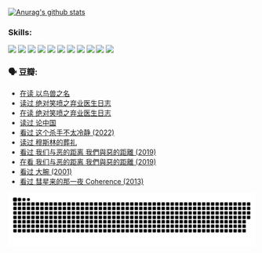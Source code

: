 
[![Anurag's github stats](https://github-readme-stats.vercel.app/api?username=w940853815)](https://github.com/anuraghazra/github-readme-stats)

### Skills:

<code><img height="32" src="https://cdn.jsdelivr.net/npm/simple-icons@v5/icons/python.svg"></code>
<code><img height="32" src="https://cdn.jsdelivr.net/npm/simple-icons@v5/icons/javascript.svg"></code>
<code><img height="32" src="https://cdn.jsdelivr.net/npm/simple-icons@v5/icons/django.svg"></code>
<code><img height="32" src="https://cdn.jsdelivr.net/npm/simple-icons@v5/icons/flask.svg"></code>
<code><img height="32" src="https://cdn.jsdelivr.net/npm/simple-icons@v5/icons/vuetify.svg"></code>
<code><img height="32" src="https://cdn.jsdelivr.net/npm/simple-icons@v5/icons/git.svg"></code>
<code><img height="32" src="https://cdn.jsdelivr.net/npm/simple-icons@v5/icons/docker.svg"></code>
<code><img height="32" src="https://cdn.jsdelivr.net/npm/simple-icons@v5/icons/postgresql.svg"></code>
<code><img height="32" src="https://cdn.jsdelivr.net/npm/simple-icons@v5/icons/elasticsearch.svg"></code>
<code><img height="32" src="https://cdn.jsdelivr.net/npm/simple-icons@v5/icons/macos.svg"></code>
<code><img height="32" src="https://cdn.jsdelivr.net/npm/simple-icons@v5/icons/linux.svg"></code>

### 🗣 豆瓣:

<!-- DOUBAN-ACTIVITIES:START -->
- [在读 以鸟兽之名](https://www.douban.com/people/136069238/status/3869094471/?_i=52934721)
- [读过 绝对笑喷之弃业医生日志](https://www.douban.com/people/136069238/status/3869093225/?_i=52934721)
- [在读 绝对笑喷之弃业医生日志](https://www.douban.com/people/136069238/status/3862106751/?_i=52934721)
- [读过 论中国](https://www.douban.com/people/136069238/status/3862105795/?_i=52934721)
- [看过 这个杀手不太冷静‎ (2022)](https://www.douban.com/people/136069238/status/3856458693/?_i=52934721)
- [读过 穆斯林的葬礼](https://www.douban.com/people/136069238/status/3855575583/?_i=52934721)
- [看过 我们与恶的距离 我們與惡的距離‎ (2019)](https://www.douban.com/people/136069238/status/3853890206/?_i=52934721)
- [在看 我们与恶的距离 我們與惡的距離‎ (2019)](https://www.douban.com/people/136069238/status/3852520581/?_i=52934721)
- [看过 大腕‎ (2001)](https://www.douban.com/people/136069238/status/3844460494/?_i=52934721)
- [看过 彗星来的那一夜 Coherence‎ (2013)](https://www.douban.com/people/136069238/status/3838175124/?_i=52934721)
<!-- DOUBAN-ACTIVITIES:END -->


![Snake animation](https://raw.githubusercontent.com/w940853815/w940853815/output/github-contribution-grid-snake.svg)

<!--
**w940853815/w940853815** is a ✨ _special_ ✨ repository because its `README.md` (this file) appears on your GitHub profile.

Here are some ideas to get you started:

- 🔭 I’m currently working on ...
- 🌱 I’m currently learning ...
- 👯 I’m looking to collaborate on ...
- 🤔 I’m looking for help with ...
- 💬 Ask me about ...
- 📫 How to reach me: ...
- 😄 Pronouns: ...
- ⚡ Fun fact: ...
-->
